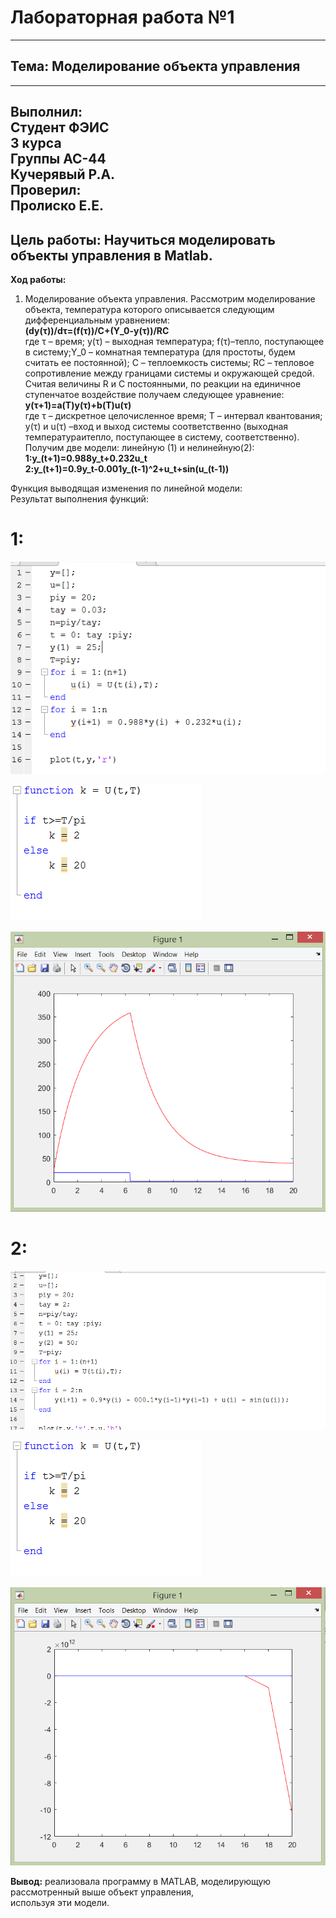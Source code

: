 # Лабораторная работа №1 
----------
## Тема: Моделирование объекта управления
----------
 **Выполнил:<br>**
 **Студент ФЭИС<br>**
 **3 курса<br>**
 **Группы АС-44<br>**
 **Кучерявый Р.А.<br>**
 **Проверил:<br>**
 **Пролиско Е.Е.<br>**
----------
 **Цель работы:**
 Нaучиться моделировать объекты управления в Matlab.
----------
 **Ход работы:**
 1.	Моделирование объекта управления.
Рассмотрим моделирование объекта, температура которого описывается следующим дифференциальным уравнением:<br>
**(dy(τ))/dτ=(f(τ))/C+(Y_0-y(τ))/RC<br>**
где τ – время; y(τ) – выходная температура; f(τ)–тепло, поступающее в систему;Y_0 – комнатная температура (для простоты, 
будем считать ее постоянной); C – теплоемкость системы; RC – тепловое сопротивление между границами системы и окружающей средой. Считая величины R и C постоянными, по реакции на единичное ступенчатое воздействие получаем следующее уравнение:<br>
**y(τ+1)=a(T)y(τ)+b(T)u(τ)<br>**
где τ – дискретное целочисленное время; T – интервал квантования; y(τ)  и u(τ) –вход и выход системы соответственно (выходная температураитепло, поступающее в систему, соответственно).
Получим две модели: линейную (1) и нелинейную(2):<br>
**1:y_(t+1)=0.988y_t+0.232u_t<br>**
**2:y_(t+1)=0.9y_t-0.001y_(t-1)^2+u_t+sin⁡(u_(t-1))<br>**

Функция выводящая изменения по линейной модели:<br>
Результат выполнения функций:<br>

# 1:<br>

![](skr2.png)<br>

![](skr1.png)<br>

![](skr3.png)<br>

# 2:<br>

![](skr4.png)<br>

![](skr5.png)<br>

![](skr6.png)<br>

**Вывод:** реализовала программу в MATLAB, моделирующую рассмотренный выше объект управления,<br>
 используя эти модели.<br>
